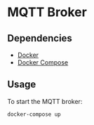 # MQTT Broker

## Dependencies
* [Docker](https://www.docker.com/)
* [Docker Compose](https://docs.docker.com/compose/)

## Usage
To start the MQTT broker:
```
docker-compose up
```